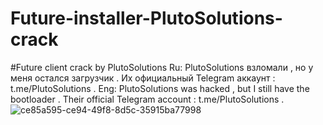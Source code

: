 # Future-installer-PlutoSolutions-crack
#Future client crack by  PlutoSolutions
Ru:
PlutoSolutions взломали , но у меня остался загрузчик .
Их официальный Telegram аккаунт : t.me/PlutoSolutions .
Eng:
PlutoSolutions was hacked , but I still have the bootloader .
Their official Telegram account : t.me/PlutoSolutions .
![ce85a595-ce94-49f8-8d5c-35915ba77998](https://user-images.githubusercontent.com/102436871/231504057-2cd6baa8-3959-49b4-88fe-3c93704762e3.png)
